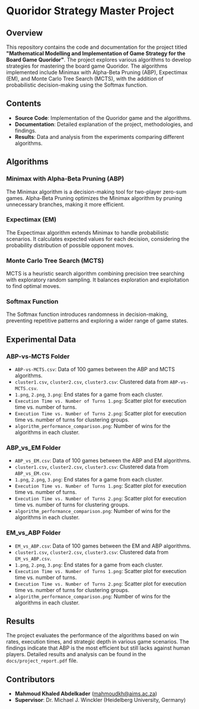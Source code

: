 # Quoridor Strategy Master Project

## Overview
This repository contains the code and documentation for the project titled **"Mathematical Modelling and Implementation of Game Strategy for the Board Game Quoridor"**. The project explores various algorithms to develop strategies for mastering the board game Quoridor. The algorithms implemented include Minimax with Alpha-Beta Pruning (ABP), Expectimax (EM), and Monte Carlo Tree Search (MCTS), with the addition of probabilistic decision-making using the Softmax function.

## Contents
- **Source Code**: Implementation of the Quoridor game and the algorithms.
- **Documentation**: Detailed explanation of the project, methodologies, and findings.
- **Results**: Data and analysis from the experiments comparing different algorithms.

## Algorithms
### Minimax with Alpha-Beta Pruning (ABP)
The Minimax algorithm is a decision-making tool for two-player zero-sum games. Alpha-Beta Pruning optimizes the Minimax algorithm by pruning unnecessary branches, making it more efficient.

### Expectimax (EM)
The Expectimax algorithm extends Minimax to handle probabilistic scenarios. It calculates expected values for each decision, considering the probability distribution of possible opponent moves.

### Monte Carlo Tree Search (MCTS)
MCTS is a heuristic search algorithm combining precision tree searching with exploratory random sampling. It balances exploration and exploitation to find optimal moves.

### Softmax Function
The Softmax function introduces randomness in decision-making, preventing repetitive patterns and exploring a wider range of game states.

## Experimental Data
### ABP-vs-MCTS Folder
- `ABP-vs-MCTS.csv`: Data of 100 games between the ABP and MCTS algorithms.
- `cluster1.csv`, `cluster2.csv`, `cluster3.csv`: Clustered data from `ABP-vs-MCTS.csv`.
- `1.png`, `2.png`, `3.png`: End states for a game from each cluster.
- `Execution Time vs. Number of Turns 1.png`: Scatter plot for execution time vs. number of turns.
- `Execution Time vs. Number of Turns 2.png`: Scatter plot for execution time vs. number of turns for clustering groups.
- `algorithm_performance_comparison.png`: Number of wins for the algorithms in each cluster.

### ABP_vs_EM Folder
- `ABP_vs_EM.csv`: Data of 100 games between the ABP and EM algorithms.
- `cluster1.csv`, `cluster2.csv`, `cluster3.csv`: Clustered data from `ABP_vs_EM.csv`.
- `1.png`, `2.png`, `3.png`: End states for a game from each cluster.
- `Execution Time vs. Number of Turns 1.png`: Scatter plot for execution time vs. number of turns.
- `Execution Time vs. Number of Turns 2.png`: Scatter plot for execution time vs. number of turns for clustering groups.
- `algorithm_performance_comparison.png`: Number of wins for the algorithms in each cluster.

### EM_vs_ABP Folder
- `EM_vs_ABP.csv`: Data of 100 games between the EM and ABP algorithms.
- `cluster1.csv`, `cluster2.csv`, `cluster3.csv`: Clustered data from `EM_vs_ABP.csv`.
- `1.png`, `2.png`, `3.png`: End states for a game from each cluster.
- `Execution Time vs. Number of Turns 1.png`: Scatter plot for execution time vs. number of turns.
- `Execution Time vs. Number of Turns 2.png`: Scatter plot for execution time vs. number of turns for clustering groups.
- `algorithm_performance_comparison.png`: Number of wins for the algorithms in each cluster.

## Results
The project evaluates the performance of the algorithms based on win rates, execution times, and strategic depth in various game scenarios. The findings indicate that ABP is the most efficient but still lacks against human players. Detailed results and analysis can be found in the `docs/project_report.pdf` file.

## Contributors
- **Mahmoud Khaled Abdelkader** ([mahmoudkh@aims.ac.za](mailto:mahmoudkh@aims.ac.za))
- **Supervisor**: Dr. Michael J. Winckler (Heidelberg University, Germany)
